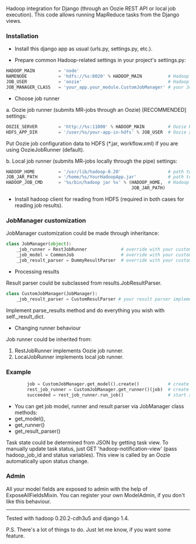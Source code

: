 Hadoop integration for Django (through an Oozie REST API or local job execution).
This code allows running MapReduce tasks from the Django views.

### Installation
- Install this django app as usual (urls.py, settings.py, etc.).
 
- Prepare common Hadoop-related settings in your project's settings.py:
```python
HADOOP_MAIN         = 'node'
NAMENODE            = 'hdfs://%s:8020' % HADOOP_MAIN          # Hadoop namenode
JOB_USER            = 'oozie'                                 # Hadoop user for jobs & HDFS stuff
JOB_MANAGER_CLASS   = 'your_app.your_module.CustomJobManager' # your JobManager subclass
```

- Choose job runner

a. Oozie job runner (submits MR-jobs through an Oozie) [RECOMMENDED] settings:
```python
OOZIE_SERVER        = 'http://%s:11000' % HADOOP_MAIN         # Oozie RESTful server
HDFS_APP_DIR        = '/user/%s/your-app-in-hdfs' % JOB_USER  # Oozie application dir in HDFS
```

Put Oozie job configuration data to HDFS (*.jar, workflow.xml) if you are using OozieJobRunner (default).

b. Local job runner (submits MR-jobs locally through the pipe) settings:
```python
HADOOP_HOME         = '/usr/lib/hadoop-0.20'                  # path to Hadoop client home 
JOB_JAR_PATH        = '/home/%s/YourHadoopApp.jar'            # path to jar on the local FS 
HADOOP_JOB_CMD      = '%s/bin/hadoop jar %s' % (HADOOP_HOME,  # Hadoop command for running the job
                                                JOB_JAR_PATH) 
```

- Install hadoop client for reading from HDFS (required in both cases for reading job results).

### JobManager customization

JobManager customization could be made through inheritance:
```python
class JobManager(object):
    _job_runner = RestJobRunner             # override with your custom runner (non-obligatory)
    _job_model = CommonJob                  # override with your custom model (non-obligatory)
    _job_result_parser = DummyResultParser  # override with your custom result parser (required)
```

- Processing results

Result parser could be subclassed from results.JobResultParser.
```python
class CustomJobManager(JobManager):
    _job_result_parser = CustomResulParser # your result parser implementation
```
Implement parse_results method and do everything you wish with self._result_dict.

- Changing runner behaviour

Job runner could be inherited from:
 1. RestJobRunner implements Oozie job runner.
 2. LocalJobRunner implements local job runner.

### Example
```python
        job = CustomJobManager.get_model().create()           # create model instance
        rest_job_runner = CustomJobManager.get_runner()(job)  # create job runner instance
        succeeded = rest_job_runner.run_job()                 # start a job
```

- You can get job model, runner and result parser via JobManager class methods: 
 - get_model(), 
 - get_runner()
 - get_result_parser()


Task state could be determined from JSON by getting task view. 
To manually update task status, just GET 'hadoop-notification-view' (pass hadoop_job_id and status variables).
This view is called by an Oozie automatically upon status change.

### Admin
All your model fields are exposed to admin with the help of ExposeAllFieldsMixin.
You can register your own ModelAdmin, if you don't like this behaviour.

---

Tested with hadoop 0.20.2-cdh3u5 and django 1.4.

P.S. There's a lot of things to do. Just let me know, if you want some feature.
